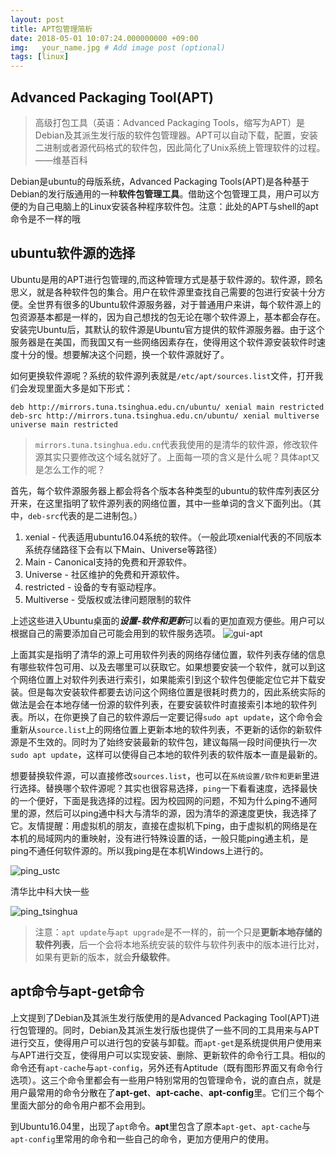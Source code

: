 ```yaml
---
layout: post
title: APT包管理简析
date: 2018-05-01 10:07:24.000000000 +09:00
img:   your_name.jpg # Add image post (optional)
tags: [linux]
---
```

## Advanced Packaging Tool(APT)
>高级打包工具（英语：Advanced Packaging Tools，缩写为APT）是Debian及其派生发行版的软件包管理器。APT可以自动下载，配置，安装二进制或者源代码格式的软件包，因此简化了Unix系统上管理软件的过程。——维基百科

Debian是ubuntu的母版系统，Advanced Packaging Tools(APT)是各种基于Debian的发行版通用的一种**软件包管理工具**。借助这个包管理工具，用户可以方便的为自己电脑上的Linux安装各种程序软件包。注意：此处的APT与shell的apt命令是不一样的哦

## ubuntu软件源的选择
Ubuntu是用的APT进行包管理的,而这种管理方式是基于软件源的。软件源，顾名思义，就是各种软件包的集合。用户在软件源里查找自己需要的包进行安装十分方便。全世界有很多的Ubuntu软件源服务器，对于普通用户来讲，每个软件源上的包资源基本都是一样的，因为自己想找的包无论在哪个软件源上，基本都会存在。安装完Ubuntu后，其默认的软件源是Ubuntu官方提供的软件源服务器。由于这个服务器是在美国，而我国又有一些网络因素存在，使得用这个软件源安装软件时速度十分的慢。想要解决这个问题，换一个软件源就好了。

如何更换软件源呢？系统的软件源列表就是`/etc/apt/sources.list`文件，打开我们会发现里面大多是如下形式：

	deb http://mirrors.tuna.tsinghua.edu.cn/ubuntu/ xenial main restricted
	deb-src http://mirrors.tuna.tsinghua.edu.cn/ubuntu/ xenial multiverse universe main restricted 

> `mirrors.tuna.tsinghua.edu.cn`代表我使用的是清华的软件源，修改软件源其实只要修改这个域名就好了。上面每一项的含义是什么呢？具体apt又是怎么工作的呢？

首先，每个软件源服务器上都会将各个版本各种类型的ubuntu的软件库列表区分开来，在这里指明了软件源列表的网络位置，其中一些单词的含义下面列出。（其中，`deb-src`代表的是二进制包。）

1. xenial - 代表适用ubuntu16.04系统的软件。（一般此项xenial代表的不同版本系统存储路径下会有以下Main、Universe等路径）
2. Main - Canonical支持的免费和开源软件。
3. Universe - 社区维护的免费和开源软件。
4. restricted - 设备的专有驱动程序。
5. Multiverse - 受版权或法律问题限制的软件

上述这些进入Ubuntu桌面的***设置-软件和更新***可以看的更加直观方便些。用户可以根据自己的需要添加自己可能会用到的软件服务选项。
![gui-apt]({{site.baseurl}}/assets/img/apt/apt-gui.PNG)


上面其实是指明了清华的源上可用软件列表的网络存储位置，软件列表存储的信息有哪些软件包可用、以及去哪里可以获取它。如果想要安装一个软件，就可以到这个网络位置上对软件列表进行索引，如果能索引到这个软件包便能定位它并下载安装。但是每次安装软件都要去访问这个网络位置是很耗时费力的，因此系统实际的做法是会在本地存储一份源的软件列表，在要安装软件时直接索引本地的软件列表。所以，在你更换了自己的软件源后一定要记得`sudo apt update`，这个命令会重新从`source.list`上的网络位置上更新本地的软件列表，不更新的话你的新软件源是不生效的。同时为了始终安装最新的软件包，建议每隔一段时间便执行一次`sudo apt update`，这样可以使得自己本地的软件列表的软件版本一直是最新的。

想要替换软件源，可以直接修改`sources.list`，也可以在`系统设置/软件和更新`里进行选择。替换哪个软件源呢？其实也很容易选择，`ping`一下看看速度，选择最快的一个便好，下面是我选择的过程。因为校园网的问题，不知为什么ping不通阿里的源，然后可以ping通中科大与清华的源，因为清华的源速度更快，我选择了它。友情提醒：用虚拟机的朋友，直接在虚拟机下ping，由于虚拟机的网络是在本机的局域网内的重映射，没有进行特殊设置的话，一般只能ping通主机，是ping不通任何软件源的。所以我ping是在本机Windows上进行的。

![ping_ustc]({{site.baseurl}}/assets/img/apt/ping_ustc.png)

清华比中科大快一些

![ping_tsinghua]({{site.baseurl}}/assets/img/apt/ping_tsinghua.png)

> 注意：`apt update`与`apt upgrade`是不一样的，前一个只是**更新本地存储的软件列表**，后一个会将本地系统安装的软件与软件列表中的版本进行比对，如果有更新的版本，就会**升级软件**。
## apt命令与apt-get命令
上文提到了Debian及其派生发行版使用的是Advanced Packaging Tool(APT)进行包管理的。同时，Debian及其派生发行版也提供了一些不同的工具用来与APT进行交互，使得用户可以进行包的安装与卸载。而`apt-get`是系统提供用户使用来与APT进行交互，使得用户可以实现安装、删除、更新软件的命令行工具。相似的命令还有`apt-cache`与`apt-config`，另外还有Aptitude（既有图形界面又有命令行选项）。这三个命令里都会有一些用户特别常用的包管理命令，说的直白点，就是用户最常用的命令分散在了**apt-get**、**apt-cache**、**apt-config**里。它们三个每个里面大部分的命令用户都不会用到。

到Ubuntu16.04里，出现了`apt`命令。**apt**里包含了原本`apt-get`、`apt-cache`与`apt-config`里常用的命令和一些自己的命令，更加方便用户的使用。



